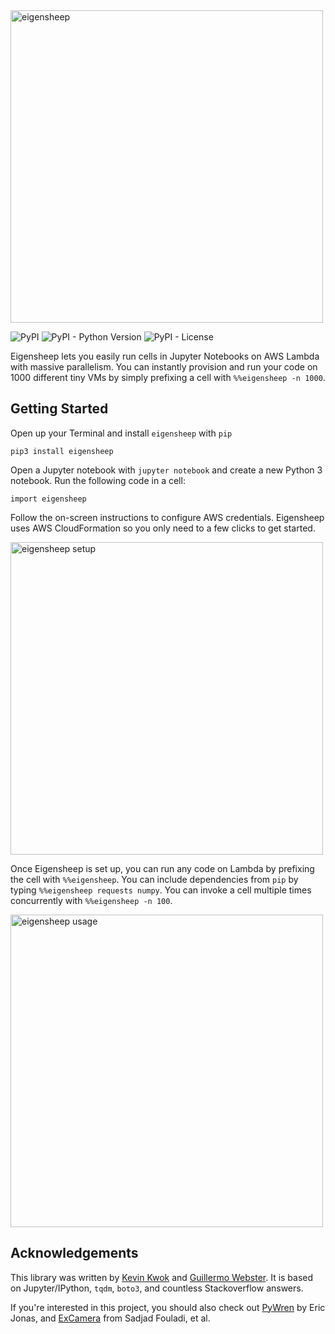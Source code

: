 <img src="https://raw.githubusercontent.com/antimatter15/lambdu/master/images/logo.png" alt="eigensheep" width="500"/>

![PyPI](https://img.shields.io/pypi/v/eigensheep.svg)
![PyPI - Python Version](https://img.shields.io/pypi/pyversions/eigensheep.svg)
![PyPI - License](https://img.shields.io/pypi/l/eigensheep.svg)

Eigensheep lets you easily run cells in Jupyter Notebooks on AWS Lambda with massive parallelism. You can instantly provision and run your code on 1000 different tiny VMs by simply prefixing a cell with `%%eigensheep -n 1000`. 

## Getting Started

Open up your Terminal and install `eigensheep` with `pip`

    pip3 install eigensheep

Open a Jupyter notebook with `jupyter notebook` and create a new Python 3 notebook. Run the following code in a cell:

    import eigensheep

Follow the on-screen instructions to configure AWS credentials. Eigensheep uses AWS CloudFormation so you only need to a few clicks to get started. 

<img src="https://raw.githubusercontent.com/antimatter15/lambdu/master/images/setup.png" alt="eigensheep setup" width="500" />

Once Eigensheep is set up, you can run any code on Lambda by prefixing the cell with `%%eigensheep`. You can include dependencies from `pip` by typing `%%eigensheep requests numpy`. You can invoke a cell multiple times concurrently with `%%eigensheep -n 100`. 

<img src="https://raw.githubusercontent.com/antimatter15/lambdu/master/images/parallel.gif" alt="eigensheep usage" width="500"  />

## Acknowledgements

This library was written by [Kevin Kwok](https://twitter.com/antimatter15) and [Guillermo Webster](https://twitter.com/biject). It is based on Jupyter/IPython, `tqdm`, `boto3`, and countless Stackoverflow answers.

If you're interested in this project, you should also check out [PyWren](http://pywren.io/) by Eric Jonas, and [ExCamera](https://www.usenix.org/system/files/conference/nsdi17/nsdi17-fouladi.pdf) from Sadjad Fouladi, et al. 

